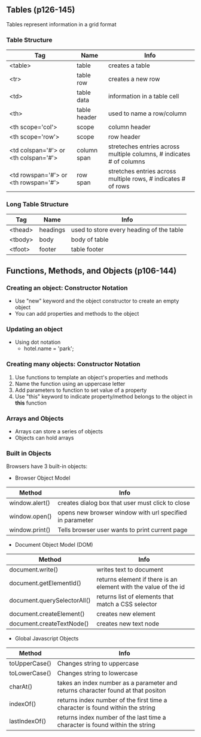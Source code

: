 ## Tables (p126-145)
Tables represent information in a grid format
### Table Structure
| Tag | Name | Info |
|-----|------|------|
| &lt;table&gt; | table | creates a table |
| &lt;tr&gt; | table row | creates a new row |
| &lt;td&gt; | table data | information in a table cell |
| &lt;th&gt; | table header | used to name a row/column |
| &lt;th scope='col'&gt; | scope | column header |
| &lt;th scope='row'&gt; | scope | row header |
| &lt;td colspan='#'&gt; or &lt;th colspan='#'&gt;| column span | streteches entries across multiple columns, # indicates # of columns |
| &lt;td rowspan='#'&gt; or &lt;th rowspan='#'&gt; | row span | stretches entries across multiple rows, # indicates # of rows |

### Long Table Structure
| Tag | Name | Info |
|-----|------|------|
| &lt;thead&gt; | headings | used to store every heading of the table |
| &lt;tbody&gt; | body | body of table |
| &lt;tfoot&gt; | footer | table footer |

## Functions, Methods, and Objects (p106-144)
### Creating an object: Constructor Notation
* Use "new" keyword and the object constructor to create an empty object
* You can add properties and methods to the object

### Updating an object
* Using dot notation
  * hotel.name = 'park';

### Creating many objects: Constructor Notation
1. Use functions to template an object's properties and methods
2. Name the function using an uppercase letter 
3. Add parameters to function to set value of a property
4. Use "this" keyword to indicate property/method belongs to the object in **this** function

### Arrays and Objects
* Arrays can store a series of objects
* Objects can hold arrays

### Built in Objects
Browsers have 3 built-in objects:
* Browser Object Model


| Method | Info |
|--------|------|
| window.alert() | creates dialog box that user must click to close |
| window.open() | opens new browser window with url specified in parameter |
| window.print() | Tells browser user wants to print current page |

* Document Object Model (DOM)


| Method | Info |
|--------|------|
| document.write() | writes text to document |
| document.getElementId() | returns element if there is an element with the value of the id |
| document.querySelectorAll() | returns list of elements that match a CSS selector |
| document.createElement() | creates new element |
| document.createTextNode() | creates new text node |

* Global Javascript Objects


| Method | Info |
|--------|------|
| toUpperCase() | Changes string to uppercase |
| toLowerCase() | Changes string to lowercase |
| charAt() | takes an index number as a parameter and returns character found at that positon |
| indexOf() | returns index number of the first time a character is found within the string |
| lastIndexOf() | returns index number of the last time a character is found within the string |


